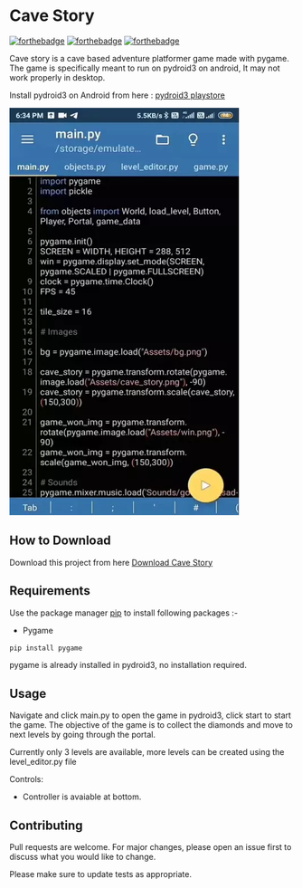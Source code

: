 # Cave Story

[![forthebadge](https://forthebadge.com/images/badges/built-with-love.svg)](https://forthebadge.com)
[![forthebadge](https://forthebadge.com/images/badges/built-with-swag.svg)](https://forthebadge.com)
[![forthebadge](https://forthebadge.com/images/badges/made-with-python.svg)](https://forthebadge.com)

Cave story is a cave based adventure platformer game made with pygame. The game is specifically meant to run on pydroid3 on android, It may not work properly in desktop.

Install pydroid3 on Android from here : [pydroid3 playstore](https://play.google.com/store/apps/details?id=ru.iiec.pydroid3&hl=en_IN&gl=US)

![Alt text](app.webp?raw=true "Cave Story")

## How to Download

Download this project from here [Download Cave Story](https://downgit.github.io/#/home?url=https://github.com/pyGuru123/Python-Games/tree/master/Cave%20Story)

## Requirements

Use the package manager [pip](https://pip.pypa.io/en/stable/) to install following packages :-
* Pygame

```bash
pip install pygame
```

pygame is already installed in pydroid3, no installation required.

## Usage

Navigate and click main.py to open the game in pydroid3, click start to start the game. The objective of the game is to collect the diamonds and move to next levels by going through the portal.

Currently only 3 levels are available, more levels can be created using the level_editor.py file

Controls:
* Controller is avaiable at bottom.

## Contributing

Pull requests are welcome. For major changes, please open an issue first to discuss what you would like to change.

Please make sure to update tests as appropriate.